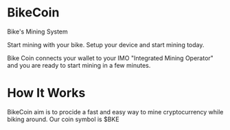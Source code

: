 # BikeCoin
Bike's Mining System 

Start mining with your bike. Setup your device and start mining today.

Bike Coin connects your wallet to your IMO "Integrated Mining Operator" and you are ready to start mining in a few minutes. 

# How It Works

BikeCoin aim is to procide a fast and easy way to mine cryptocurrency while biking around.
Our coin symbol is $BKE
 
